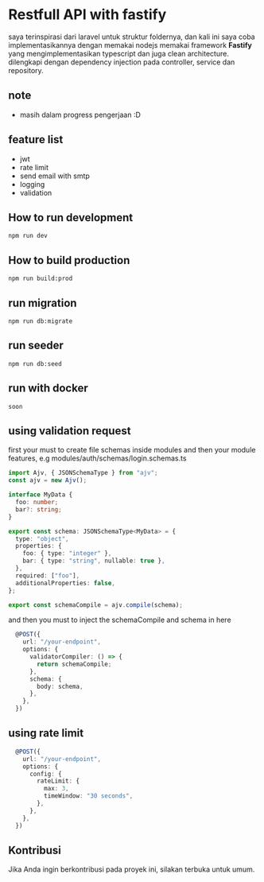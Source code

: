 # Restfull API with fastify
saya terinspirasi dari laravel untuk struktur foldernya, dan kali ini saya coba implementasikannya dengan memakai nodejs memakai framework **Fastify** yang mengimplementasikan typescript dan juga clean architecture. dilengkapi dengan dependency injection pada controller, service dan repository.

## note
- masih dalam progress pengerjaan :D

## feature list
- jwt
- rate limit
- send email with smtp
- logging
- validation

## How to run development
```
npm run dev
```

## How to build production
```
npm run build:prod
```

## run migration
```
npm run db:migrate
```

## run seeder
```
npm run db:seed
```

## run with docker
```
soon
```

## using validation request
first your must to create file schemas inside modules and then your module features, e.g modules/auth/schemas/login.schemas.ts
```login.schemas.ts
import Ajv, { JSONSchemaType } from "ajv";
const ajv = new Ajv();

interface MyData {
  foo: number;
  bar?: string;
}

export const schema: JSONSchemaType<MyData> = {
  type: "object",
  properties: {
    foo: { type: "integer" },
    bar: { type: "string", nullable: true },
  },
  required: ["foo"],
  additionalProperties: false,
};

export const schemaCompile = ajv.compile(schema);
```
and then you must to inject the schemaCompile and schema in here
```auth.controller.ts
  @POST({
    url: "/your-endpoint",
    options: {
      validatorCompiler: () => {
        return schemaCompile;
      },
      schema: {
        body: schema,
      },
    },
  })
```


## using rate limit
```auth.controller.ts
  @POST({
    url: "/your-endpoint",
    options: {
      config: {
        rateLimit: {
          max: 3,
          timeWindow: "30 seconds",
        },
      },
    },
  })
```

## Kontribusi
Jika Anda ingin berkontribusi pada proyek ini, silakan terbuka untuk umum.

